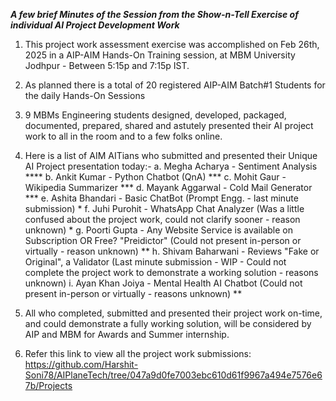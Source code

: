 ***A few brief Minutes of the Session from the Show-n-Tell Exercise of individual AI Project Development Work***
1. This project work assessment exercise was accomplished on Feb 26th, 2025 in a AIP-AIM Hands-On Training session, at MBM University Jodhpur - Between 5:15p and 7:15p IST.
2. As planned there is a total of 20 registered AIP-AIM Batch#1 Students for the daily Hands-On Sessions
3. 9 MBMs Engineering students designed, developed, packaged, documented, prepared, shared and astutely presented their AI project work to all in the room and to a few folks online.
4. Here is a list of AIM AITians who submitted and presented their Unique AI Project presentation today:-
  a. Megha Acharya      -  Sentiment Analysis ****
  b. Ankit Kumar        -  Python Chatbot (QnA) ***
  c. Mohit Gaur         -  Wikipedia Summarizer ***
  d. Mayank Aggarwal    -  Cold Mail Generator ***
  e. Ashita Bhandari    -  Basic ChatBot (Prompt Engg. - last minute submission) *
  f. Juhi Purohit       -  WhatsApp Chat Analyzer (Was a little confused about the project work, could not clarify sooner - reason unknown) *
  g. Poorti Gupta       -  Any Website Service is available on Subscription OR Free? "Preidictor" (Could not present in-person or virtually - reason unknown) **
  h. Shivam Baharwani   -  Reviews "Fake or Original", a Validator (Last minute submission - WIP - Could not complete the project work to demonstrate a working solution - reasons unknown)
  i. Ayan Khan Joiya    -  Mental Health AI Chatbot (Could not present in-person or virtually - reasons unknown) **
5. All who completed, submitted and presented their project work on-time, and could demonstrate a fully working solution, will be considered by AIP and MBM for Awards and Summer internship.

6. Refer this link to view all the project work submissions: https://github.com/Harshit-Soni78/AIPlaneTech/tree/047a9d0fe7003ebc610d61f9967a494e7576e67b/Projects
